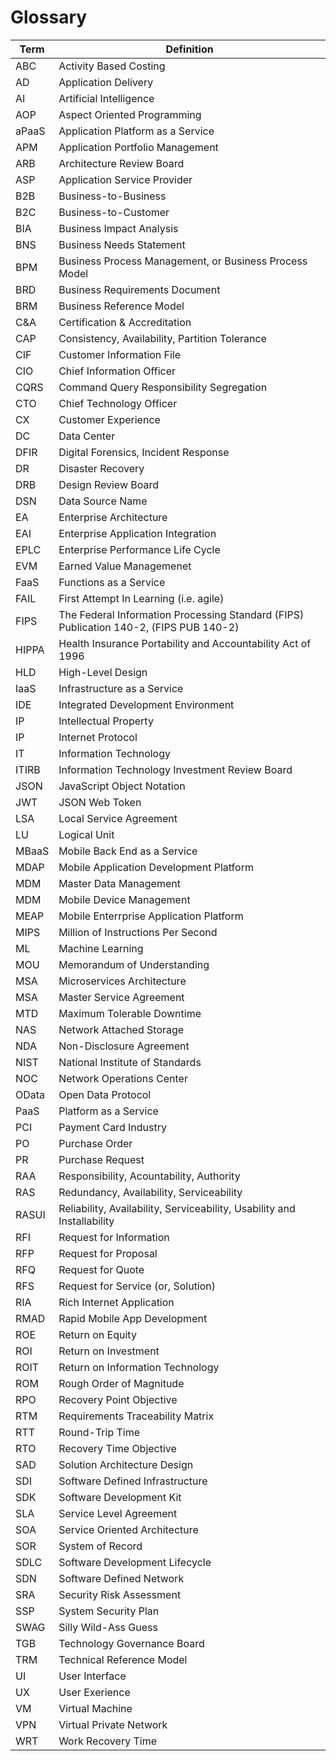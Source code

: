 
Glossary
===
|Term | Definition|
|-----|-----------|
ABC         | Activity Based Costing  
AD          | Application Delivery  
AI          | Artificial Intelligence  
AOP         | Aspect Oriented Programming  
aPaaS       | Application Platform as a Service  
APM         | Application Portfolio Management  
ARB         | Architecture Review Board  
ASP         | Application Service Provider  
B2B         | Business-to-Business
B2C         | Business-to-Customer
BIA         | Business Impact Analysis
BNS         | Business Needs Statement
BPM         | Business Process Management, or Business Process Model
BRD         | Business Requirements Document  
BRM         | Business Reference Model  
C&A         | Certification & Accreditation
CAP         | Consistency, Availability, Partition Tolerance  
CIF         | Customer Information File  
CIO         | Chief Information Officer  
CQRS        | Command Query Responsibility Segregation  
CTO         | Chief Technology Officer  
CX          | Customer Experience
DC          | Data Center  
DFIR        | Digital Forensics, Incident Response  
DR          | Disaster Recovery  
DRB         | Design Review Board  
DSN         | Data Source Name  
EA          | Enterprise Architecture  
EAI         | Enterprise Application Integration  
EPLC        | Enterprise Performance Life Cycle 
EVM         | Earned Value Managemenet
FaaS        | Functions as a Service
FAIL        | First Attempt In Learning (i.e. agile)
FIPS        | The Federal Information Processing Standard (FIPS) Publication 140-2, (FIPS PUB 140-2)
HIPPA       | Health Insurance Portability and Accountability Act of 1996
HLD         | High-Level Design  
IaaS        | Infrastructure as a Service  
IDE         | Integrated Development Environment    
IP          | Intellectual Property  
IP          | Internet Protocol  
IT          | Information Technology  
ITIRB       | Information Technology Investment Review Board
JSON        | JavaScript Object Notation  
JWT         | JSON Web Token  
LSA         | Local Service Agreement
LU          | Logical Unit  
MBaaS       | Mobile Back End as a Service  
MDAP        | Mobile Application Development Platform  
MDM         | Master Data Management  
MDM         | Mobile Device Management  
MEAP        | Mobile Enterrprise Application Platform  
MIPS        | Million of Instructions Per Second  
ML          | Machine Learning 
MOU         | Memorandum of Understanding
MSA         | Microservices Architecture  
MSA         | Master Service Agreement
MTD         | Maximum Tolerable Downtime
NAS         | Network Attached Storage 
NDA         | Non-Disclosure Agreement
NIST        | National Institute of Standards  
NOC         | Network Operations Center  
OData       | Open Data Protocol  
PaaS        | Platform as a Service  
PCI         | Payment Card Industry  
PO          | Purchase Order
PR          | Purchase Request
RAA         | Responsibility, Acountability, Authority  
RAS         | Redundancy, Availability, Serviceability  
RASUI       | Reliability, Availability, Serviceability, Usability and Installability  
RFI         | Request for Information
RFP         | Request for Proposal
RFQ         | Request for Quote
RFS         | Request for Service (or, Solution)
RIA         | Rich Internet Application  
RMAD        | Rapid Mobile App Development  
ROE         | Return on Equity  
ROI         | Return on Investment  
ROIT        | Return on Information Technology  
ROM         | Rough Order of Magnitude  
RPO         | Recovery Point Objective
RTM         | Requirements Traceability Matrix
RTT         | Round-Trip Time  
RTO         | Recovery Time Objective  
SAD         | Solution Architecture Design
SDI         | Software Defined Infrastructure
SDK         | Software Development Kit  
SLA         | Service Level Agreement
SOA         | Service Oriented Architecture  
SOR         | System of Record
SDLC        | Software Development Lifecycle  
SDN         | Software Defined Network  
SRA         | Security Risk Assessment
SSP         | System Security Plan
SWAG        | Silly Wild-Ass Guess  
TGB         | Technology Governance Board
TRM         | Technical Reference Model
UI          | User Interface  
UX          | User Exerience  
VM          | Virtual Machine
VPN         | Virtual Private Network  
WRT         | Work Recovery Time
